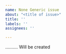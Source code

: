 ```yaml
---
name: None Generic issue
about: "<title of issue>"
title: ''
labels: ''
assignees: ''

---
```


.......... Will be created

